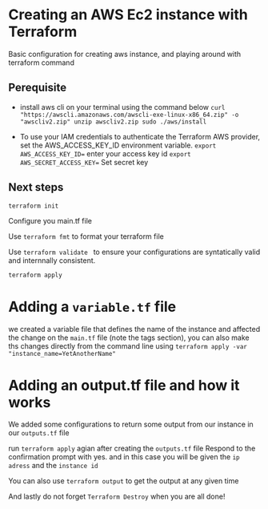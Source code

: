 # Creating an AWS Ec2 instance with Terraform

Basic configuration for creating aws instance, and playing around with terraform command


## Perequisite

- install aws cli  on your terminal  using the command below
`curl "https://awscli.amazonaws.com/awscli-exe-linux-x86_64.zip" -o "awscliv2.zip"
unzip awscliv2.zip
sudo ./aws/install`

- To use your IAM credentials to authenticate the Terraform AWS provider, set the AWS_ACCESS_KEY_ID environment variable.
  `export AWS_ACCESS_KEY_ID=` enter your access key id
  `export AWS_SECRET_ACCESS_KEY=` Set secret key
  
## Next steps
`terraform init`

Configure you main.tf file

Use `terraform fmt` to format your terraform file

Use `terraform validate ` to ensure your configurations are syntatically valid and internnally consistent.

`terraform apply`


# Adding a `variable.tf` file
we created a variable file that defines the name of the instance and affected the change on the `main.tf` file (note the tags section), you can also make ths changes  directly from the command line using `terraform apply -var "instance_name=YetAnotherName"`




# Adding an output.tf file and how it works

We added some configurations to return some output from our instance in our `outputs.tf` file

run `terraform apply` agian after creating the `outputs.tf` file Respond to the confirmation prompt with yes. and in this case you will be given the `ip adress` and the `instance id`

You can also use `terraform output` to get the output at any given time


And lastly do not forget `Terraform Destroy` when you are all done!
  
